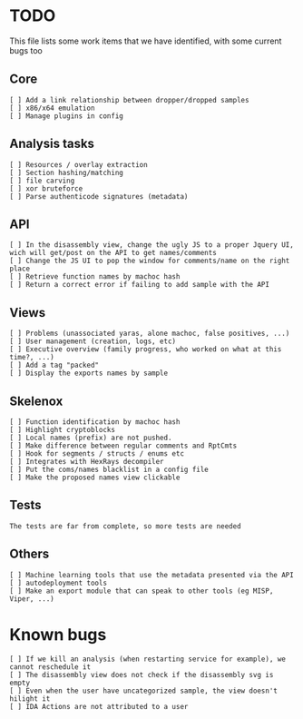 # TODO
This file lists some work items that we have identified,
with some current bugs too

## Core
	[ ] Add a link relationship between dropper/dropped samples
	[ ] x86/x64 emulation
	[ ] Manage plugins in config

## Analysis tasks
	[ ] Resources / overlay extraction
	[ ] Section hashing/matching
	[ ] file carving
	[ ] xor bruteforce
	[ ] Parse authenticode signatures (metadata)

## API
	[ ] In the disassembly view, change the ugly JS to a proper Jquery UI, wich will get/post on the API to get names/comments
	[ ] Change the JS UI to pop the window for comments/name on the right place
	[ ] Retrieve function names by machoc hash
	[ ] Return a correct error if failing to add sample with the API

## Views
	[ ] Problems (unassociated yaras, alone machoc, false positives, ...)
	[ ] User management (creation, logs, etc)
	[ ] Executive overview (family progress, who worked on what at this time?, ...)
	[ ] Add a tag "packed"
	[ ] Display the exports names by sample

## Skelenox
	[ ] Function identification by machoc hash
	[ ] Highlight cryptoblocks
	[ ] Local names (prefix) are not pushed.
	[ ] Make difference between regular comments and RptCmts
	[ ] Hook for segments / structs / enums etc
	[ ] Integrates with HexRays decompiler
	[ ] Put the coms/names blacklist in a config file
	[ ] Make the proposed names view clickable

## Tests
	The tests are far from complete, so more tests are needed

## Others
	[ ] Machine learning tools that use the metadata presented via the API
	[ ] autodeployment tools
	[ ] Make an export module that can speak to other tools (eg MISP, Viper, ...)

# Known bugs
	[ ] If we kill an analysis (when restarting service for example), we cannot reschedule it
	[ ] The disassembly view does not check if the disassembly svg is empty
	[ ] Even when the user have uncategorized sample, the view doesn't hilight it
	[ ] IDA Actions are not attributed to a user
